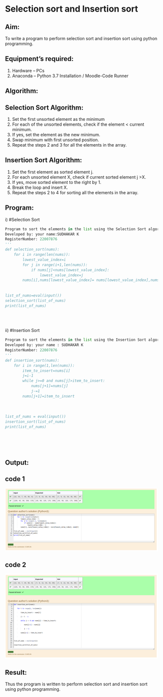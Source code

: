 # Selection sort and Insertion sort
## Aim:
To write a program to perform selection sort and insertion sort using python programming.
## Equipment’s required:
1.	Hardware – PCs
2.	Anaconda – Python 3.7 Installation / Moodle-Code Runner
## Algorithm:
## Selection Sort Algorithm:
1.	Set the first unsorted element as the minimum
2.	For each of the unsorted elements, check if the element < current minimum.
3.	If yes, set the element as the new minimum.
4.	Swap minimum with first unsorted position.
5.	Repeat the steps 2 and 3 for all the elements in the array.
## Insertion Sort Algorithm:
1.	Set the first element as sorted element j.
2.	For each unsorted element X, check if current sorted element j >X.
3.	If yes, move sorted element to the right by 1.
4.	Break the loop and insert X.
5.	Repeat the steps 2 to 4 for sorting all the elements in the array.
## Program:
i)	#Selection Sort
```python
Program to sort the elements in the list using the Selection Sort algorithm.
Developed by: your name:SUDHAKAR K
RegisterNumber: 22007876
'''
def selection_sort(nums):
    for i in range(len(nums)):
        lowest_value_index=i
        for j in range(i+1,len(nums)):
            if nums[j]<nums[lowest_value_index]:
                lowest_value_index=j
        nums[i],nums[lowest_value_index]= nums[lowest_value_index],nums[i]
        
        
list_of_nums=eval(input())
selection_sort(list_of_nums)
print(list_of_nums)





```
ii)	#Insertion Sort
```python
Program to sort the elements in the list using the Insertion Sort algorithm.
Developed by: your name : SUDHAKAR K
RegisterNumber: 22007876
'''
def insertion_sort(nums):
    for i in range(1,len(nums)):
        item_to_insert=nums[i]
        j=i-1
        while j>=0 and nums[j]>item_to_insert:
            nums[j+1]=nums[j]
            j-=1
        nums[j+1]=item_to_insert
        
        
        
list_of_nums = eval(input())
insertion_sort(list_of_nums)
print(list_of_nums)






```

## Output:
## code 1
![output](./b11.png)

## code 2
![output](./b12.png)


## Result:
Thus the program is written to perform selection sort and insertion sort using python programming.
